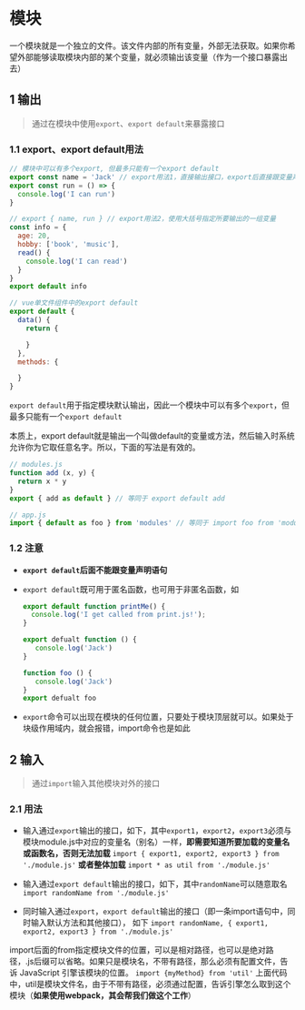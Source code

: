 # 模块

一个模块就是一个独立的文件。该文件内部的所有变量，外部无法获取。如果你希望外部能够读取模块内部的某个变量，就必须输出该变量（作为一个接口暴露出去）

## 1 输出

> 通过在模块中使用`export`、`export default`来暴露接口

### 1.1 export、export default用法

```js
// 模块中可以有多个export, 但最多只能有一个export default
export const name = 'Jack' // export用法1，直接输出接口，export后直接跟变量声明语句
export const run = () => {
  console.log('I can run')
}

// export { name, run } // export用法2，使用大括号指定所要输出的一组变量
const info = {
  age: 20,
  hobby: ['book', 'music'],
  read() {
    console.log('I can read')
  }
}
export default info
```

```js
// vue单文件组件中的export default
export default {
  data() {
    return {

    }
  },
  methods: {

  }
}
```

`export default`用于指定模块默认输出，因此一个模块中可以有多个`export`，但最多只能有一个`export default`

本质上，export default就是输出一个叫做default的变量或方法，然后输入时系统允许你为它取任意名字。所以，下面的写法是有效的。

```js
// modules.js
function add (x, y) {
  return x * y
}
export { add as default } // 等同于 export default add
```

```js
// app.js
import { default as foo } from 'modules' // 等同于 import foo from 'modules'
```

### 1.2 注意

- **`export default`后面不能跟变量声明语句**
- `export default`既可用于匿名函数，也可用于非匿名函数，如

  ```js
  export default function printMe() {
    console.log('I get called from print.js!');
  }
  ```

  ```js
  export defualt function () {
     console.log('Jack')
  }
  ```

  ```js
  function foo () {
     console.log('Jack')
  }
  export defualt foo
  ```

- `export`命令可以出现在模块的任何位置，只要处于模块顶层就可以。如果处于块级作用域内，就会报错，import命令也是如此

## 2 输入

> 通过`import`输入其他模块对外的接口

### 2.1 用法

- 输入通过`export`输出的接口，如下，其中`export1`，`export2`，`export3`必须与模块module.js中对应的变量名（别名）一样，**即需要知道所要加载的变量名或函数名，否则无法加载**
  `import { export1, export2, export3 } from './module.js'`
  **或者整体加载**
  `import * as util from './module.js'`

- 输入通过`export default`输出的接口，如下，其中`randomName`可以随意取名
  `import randomName from './module.js'`

- 同时输入通过`export`，`export default`输出的接口（即一条import语句中，同时输入默认方法和其他接口）， 如下
  `import randomName, { export1, export2, export3 } from './module.js'`

import后面的from指定模块文件的位置，可以是相对路径，也可以是绝对路径，.js后缀可以省略。如果只是模块名，不带有路径，那么必须有配置文件，告诉 JavaScript 引擎该模块的位置。
`import {myMethod} from 'util'`
上面代码中，util是模块文件名，由于不带有路径，必须通过配置，告诉引擎怎么取到这个模块（**如果使用webpack，其会帮我们做这个工作**）

